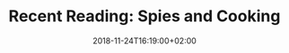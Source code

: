 ---
layout: reading_list
title: 'Recent Reading: Spies and Cooking'
excerpt: "My recent reading included lots of spies, cooking lessons, and incompetence."
type: reading_list
date: 2018-11-24T16:19:00+02:00
books:
  - id: ignatius-quantum-spy
    note: >
        In theory I like pulpy airport spy thrillers, but am almost always disappointed when I take a chance on one from an unfamiliar author. I don’t feel like I read enough to waste time on ones that aren’t great examples of the form. I listened to an interview with David Ignatius whom I know as a foreign policy journalist. When he revealed he’s also been a spy novelist for most of his career, I decided I should check it out. I will read more. All of the thriller mechanics were solid and engrossing, and the specifics of the world—quantum computing, tech espionage, Big Science bureaucracy—all felt non-stupid.
  - id: downing-zoo-station
    note: >
        The protagonist is a British journalist living and working in late 1930s Berlin. I bought the e-book on a promotion primarily out of interest in the setting. Unfortunately the construction of that setting frequently relies more on the name-dropping of streets and locations more than it does on evoking a feeling. However, the very British espionage thriller technique of having someone adjacent to events—a journalist, in this case—thrust into a cloak and dagger world and the mundane mechanics of negotiating the situation saved it for me. It is the first of a series, and I think I will read more. Even though I was a bit disappointed in the world-building, there were passages that suggest to me that future iterations may improve in that regard as well.
  - id: lewis-fifth-risk
    note: >
        This is a short book exclusive to Amazon that I listened to as an audio book. Because he is such an efficient storyteller and concise stylist, I find that Michael Lewis’s books work particularly well as audiobooks. This one was an eye-opening analysis of the risks around the Trump administration’s failure to address basic administrative responsibilities across the bureaucracy. Lewis suggests (compellingly) that as abhorrent as the administration’s rhetoric is, the incompetence and lack of interest in basic governance has the potential to be more catastrophic.
  - id: le-billon-french-kids
    note: >
        Another iteration in the genre of ‘fish out of water’ parenting experiences, this one tracks the experiences of a Vancouver-born woman married to a Frenchmen when they moved their family of four to the small village in Brittany where he grew up. It adheres to genre tropes of possibly exagerrated mea culpas around the author’s personal history of feeding her family in comparison to the enlightened ease with which the French around her succeed at the same task. Nonetheless, Le Billon is an engaging writer, so the stories are fun, and her research into French social science on child development and nutrition was very interesting. I found myself wishing that we had a similar experience in our Belgian school as she did with her French school around the centrality of eating properly (as in eating as a behavior or a pursuit, rather than as a means of nutrition) in early education. It has inspired me to try some of her techniques in bringing unfamiliar Belgian dishes into our dinner routine at home; we have a year to see if it will work out.
  - id: finn-kitchen-counter
    note: >
        Kathleen Finn was already an accomplished food writer when she embarked on the entrepreneurial task of identifying and remedying many American homemakers’ fear of basic cooking skills and difficult relationships with food and feeding families that results. In its specifics, the book is a memoir of teaching a small cooking basics class to a group of volunteer students and, more generally,  an exploration of the practice of cooking as a form of self-care and a path to self-care and a lamentation of the decline of basic food knowledge as a result of postwar processed food marketing. There are recipes and techniques taken from the class which would be of interest to the reader who was a candidate for her class. I appreciated it mostly for the dicussions of the process of building the class and identifying the needs of her students.
---